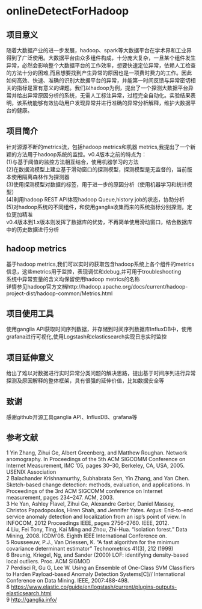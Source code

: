 # onlineDetectForHadoop
## 项目意义 <br>
随着大数据产业的进一步发展，hadoop、spark等大数据平台在学术界和工业界得到了广泛使用。大数据平台由众多组件构成，十分庞大复杂，一旦某个组件发生异常，必然会影响整个大数据平台的工作效率，想要快速定位异常，依赖人工检查的方法十分的困难,而且想要找到产生异常的原因也是一项费时费力的工作。因此如何高效、快速、准确的识别大数据平台的异常，并能第一时间反馈与异常密切相关的指标是富有意义的课题。我们以hadoop为例，提出了一个探测大数据平台异常并给出异常原因分析的系统，无需人工标注异常，过程完全自动化。实验结果表明，该系统能够有效协助用户发现异常并进行准确的异常分析解释，维护大数据平台的健康。<br>
## 项目简介 <br>
 针对源源不断的metrics流，包括hadoop metrics和机器 metrics,我提出了一个新颖的方法用于hadoop系统的监控。v0.4版本之前的特点为：<br>(1)与基于阈值的监控方法相互结合，使用机器学习的方法<br>(2)在数据流模型上建立基于滑动窗口的探测模型，探测模型是无监督的，当前版本使用隔离森林作为探测器<br>(3)使用探测模型对数据的标签，用于进一步的原因分析（使用机器学习和统计模型）<br>(4)利用hadoop REST API体现hadoop Queue,history job的状态，协助分析<br>(5)对hadoop系统的不同组件，和使用ganglia收集而来的系统指标分别探测，定位更加精准<br>v0.4版本到1.x版本则发挥了数据库的优势，不再简单使用滑动窗口，结合数据库中的历史数据进行分析<br>
## hadoop metrics<br>
基于hadoop metrics,我们可以实时的获取包含hadoop系统上各个组件的metrics信息，这些metrics用于监控，表现调优和debug,并可用于troubleshooting<br>系统中异常变量的含义均保留使用hadoop metrics的名称<br>详情参见hadoop官方文档http://hadoop.apache.org/docs/current/hadoop-project-dist/hadoop-common/Metrics.html<br>
## 项目使用工具 <br>
使用ganglia API获取时间序列数据，并存储到时间序列数据库InfluxDB中，使用grafana进行可视化,使用Logstash和elasticsearch实现日志实时监控
## 项目延伸意义 <br>
给出了难以对数据进行实时异常分类问题的解决思路，提出基于时间序列进行异常探测及原因解释的整体框架，具有很强的延伸价值，比如数据安全等
## 致谢 <br>
感谢github开源工具ganglia API、InfluxDB、grafana等<br>
## 参考文献 <br>
1 Yin Zhang, Zihui Ge, Albert Greenberg, and Matthew Roughan. Network anomography. In Proceedings of the 5th ACM SIGCOMM Conference on Internet Measurement, IMC ’05, pages 30–30, Berkeley, CA, USA, 2005. USENIX Association <br>
2 Balachander Krishnamurthy, Subhabrata Sen, Yin Zhang, and Yan Chen. Sketch-based change detection: methods, evaluation, and applications. In Proceedings of the 3rd ACM SIGCOMM conference on Internet measurement, pages 234–247. ACM, 2003.   <br>
3 He Yan, Ashley Flavel, Zihui Ge, Alexandre Gerber, Daniel Massey, Christos Papadopoulos, Hiren Shah, and Jennifer Yates. Argus: End-to-end service anomaly detection and localization from an isp’s point of view. In INFOCOM, 2012 Proceedings IEEE, pages 2756–2760. IEEE, 2012.  <br>
4  Liu, Fei Tony, Ting, Kai Ming and Zhou, Zhi-Hua. “Isolation forest.” Data Mining, 2008. ICDM‘08. Eighth IEEE International Conference on. <br>
5 Rousseeuw, P.J., Van Driessen, K. “A fast algorithm for the minimum covariance determinant estimator” Technometrics 41(3), 212 (1999) <br>
6 Breunig, Kriegel, Ng, and Sander (2000) LOF: identifying density-based local outliers. Proc. ACM SIGMOD <br>
7 Perdisci R, Gu G, Lee W. Using an Ensemble of One-Class SVM Classifiers to Harden Payload-based Anomaly Detection Systems[C]// International Conference on Data Mining. IEEE, 2007:488-498. <br>
8 https://www.elastic.co/guide/en/logstash/current/plugins-outputs-elasticsearch.html <br>
9 http://ganglia.info/ <br>


